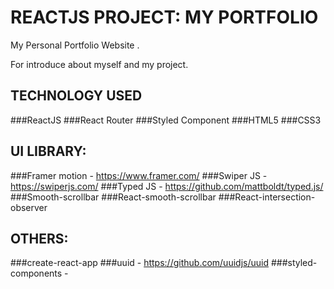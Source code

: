 # REACTJS PROJECT: MY PORTFOLIO

My Personal Portfolio Website .

For introduce about myself and my project.

## TECHNOLOGY USED

###ReactJS
###React Router
###Styled Component
###HTML5
###CSS3

## UI LIBRARY:

###Framer motion - https://www.framer.com/
###Swiper JS - https://swiperjs.com/
###Typed JS - https://github.com/mattboldt/typed.js/
###Smooth-scrollbar
###React-smooth-scrollbar
###React-intersection-observer

## OTHERS:

###create-react-app
###uuid - https://github.com/uuidjs/uuid
###styled-components -
